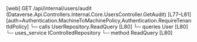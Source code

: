 [web] GET /api/internal/users/audit  (Dataverse.Api.Controllers.Internal.Core.UsersController.GetAudit)  [L77–L81] [auth=Authentication.MachineToMachinePolicy,Authentication.RequireTenantIdPolicy]
  └─ calls UserRepository.ReadQuery [L80]
  └─ queries User [L80]
  └─ uses_service IControlledRepository<User>
    └─ method ReadQuery [L80]

